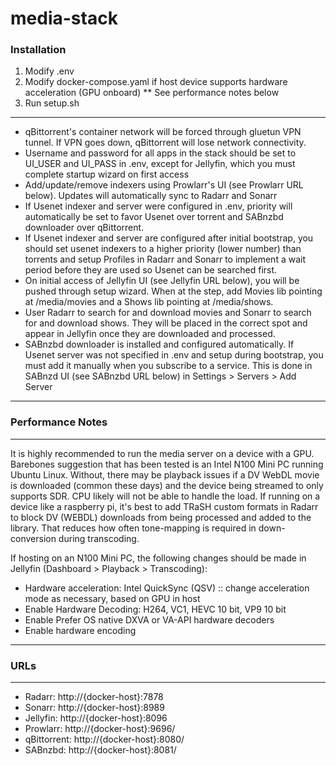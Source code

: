 # media-stack

### Installation
1. Modify .env
2. Modify docker-compose.yaml if host device supports hardware acceleration (GPU onboard) ** See performance notes below
3. Run setup.sh

************

- qBittorrent's container network will be forced through gluetun VPN tunnel. If VPN goes down, qBittorrent will lose network connectivity.
- Username and password for all apps in the stack should be set to UI_USER and UI_PASS in .env, except for Jellyfin, which you must complete startup wizard on first access
- Add/update/remove indexers using Prowlarr's UI (see Prowlarr URL below). Updates will automatically sync to Radarr and Sonarr
- If Usenet indexer and server were configured in .env, priority will automatically be set to favor Usenet over torrent and SABnzbd downloader over qBittorrent.
- If Usenet indexer and server are configured after initial bootstrap, you should set usenet indexers to a higher priority (lower number) than torrents and setup Profiles in Radarr and Sonarr to implement a wait period before they are used so Usenet can be searched first.
- On initial access of Jellyfin UI (see Jellyfin URL below), you will be pushed through setup wizard. When at the step, add Movies lib pointing at /media/movies and a Shows lib pointing at /media/shows.
- User Radarr to search for and download movies and Sonarr to search for and download shows. They will be placed in the correct spot and appear in Jellyfin once they are downloaded and processed.
- SABnzbd downloader is installed and configured automatically. If Usenet server was not specified in .env and setup during bootstrap, you must add it manually when you subscribe to a service. This is done in SABnzd UI (see SABnzbd URL below) in Settings > Servers > Add Server


******************
### Performance Notes
******************
It is highly recommended to run the media server on a device with a GPU. Barebones suggestion that has been tested is an Intel N100 Mini PC running Ubuntu Linux. Without, there may be playback issues if a DV WebDL movie is downloaded (common these days) and the device being streamed to only supports SDR. CPU likely will not be able to handle the load. If running on a device like a raspberry pi, it's best to add TRaSH custom formats in Radarr to block DV (WEBDL) downloads from being processed and added to the library. That reduces how often tone-mapping is required in down-conversion during transcoding.

If hosting on an N100 Mini PC, the following changes should be made in Jellyfin (Dashboard > Playback > Transcoding):
- Hardware acceleration: Intel QuickSync (QSV) :: change acceleration mode as necessary, based on GPU in host
- Enable Hardware Decoding: H264, VC1, HEVC 10 bit, VP9 10 bit
- Enable Prefer OS native DXVA or VA-API hardware decoders
- Enable hardware encoding


************
### URLs
************
- Radarr: http://{docker-host}:7878
- Sonarr: http://{docker-host}:8989
- Jellyfin: http://{docker-host}:8096
- Prowlarr: http://{docker-host}:9696/
- qBittorrent: http://{docker-host}:8080/
- SABnzbd: http://{docker-host}:8081/
